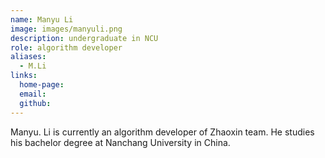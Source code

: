 ```yaml
---
name: Manyu Li
image: images/manyuli.png
description: undergraduate in NCU
role: algorithm developer
aliases:
  - M.Li
links:
  home-page: 
  email: 
  github: 
---
```


Manyu. Li is currently an algorithm developer of Zhaoxin team.
He studies his bachelor degree at Nanchang University in China.

